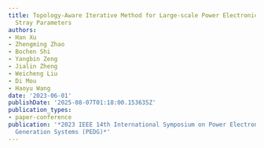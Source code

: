 ```yaml
---
title: Topology-Aware Iterative Method for Large-scale Power Electronic Systems with
  Stray Parameters
authors:
- Han Xu
- Zhengming Zhao
- Bochen Shi
- Yangbin Zeng
- Jialin Zheng
- Weicheng Liu
- Di Mou
- Haoyu Wang
date: '2023-06-01'
publishDate: '2025-08-07T01:18:00.153635Z'
publication_types:
- paper-conference
publication: '*2023 IEEE 14th International Symposium on Power Electronics for Distributed
  Generation Systems (PEDG)*'
---
```

